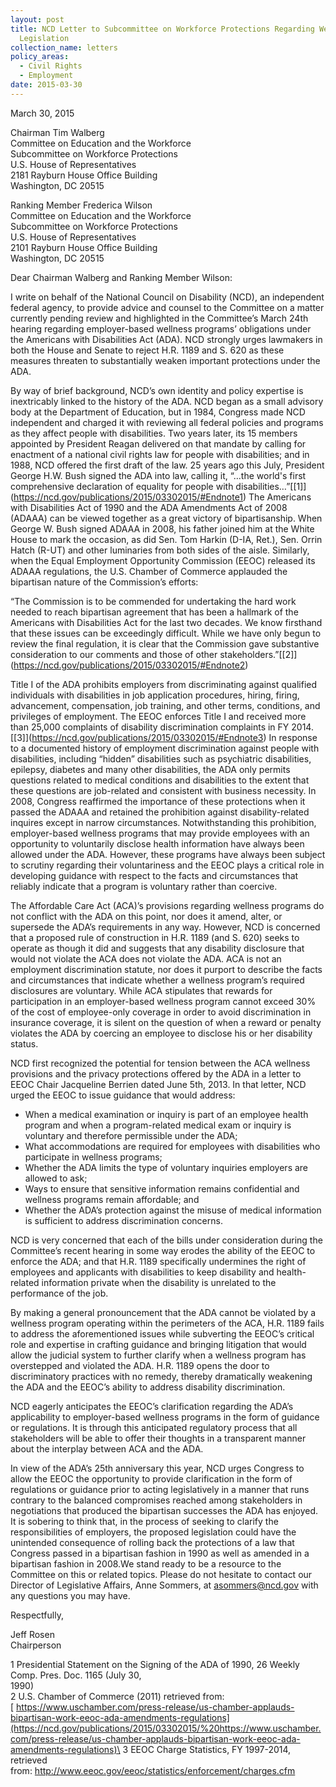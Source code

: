 ```yaml
---
layout: post
title: NCD Letter to Subcommittee on Workforce Protections Regarding Wellness
  Legislation
collection_name: letters
policy_areas:
  - Civil Rights
  - Employment
date: 2015-03-30
---
```

March 30, 2015

Chairman Tim Walberg\
Committee on Education and the Workforce \
Subcommittee on Workforce Protections \
U.S. House of Representatives\
2181 Rayburn House Office Building\
Washington, DC 20515

Ranking Member Frederica Wilson \
Committee on Education and the Workforce \
Subcommittee on Workforce Protections \
U.S. House of Representatives\
2101 Rayburn House Office Building\
Washington, DC 20515

Dear Chairman Walberg and Ranking Member Wilson:

I write on behalf of the National Council on Disability (NCD), an independent federal agency, to provide advice and counsel to the Committee on a matter currently pending review and highlighted in the Committee’s March 24th hearing regarding employer-based wellness programs’ obligations under the Americans with Disabilities Act (ADA). NCD strongly urges lawmakers in both the House and Senate to reject H.R. 1189 and S. 620 as these measures threaten to substantially weaken important protections under the ADA. 

By way of brief background, NCD’s own identity and policy expertise is inextricably linked to the history of the ADA. NCD began as a small advisory body at the Department of Education, but in 1984, Congress made NCD independent and charged it with reviewing all federal policies and programs as they affect people with disabilities. Two years later, its 15 members appointed by President Reagan delivered on that mandate by calling for enactment of a national civil rights law for people with disabilities; and in 1988, NCD offered the first draft of the law. 25 years ago this July, President George H.W. Bush signed the ADA into law, calling it, “…the world's first comprehensive declaration of equality for people with disabilities…”[\[1]](https://ncd.gov/publications/2015/03302015/#Endnote1) The Americans with Disabilities Act of 1990 and the ADA Amendments Act of 2008 (ADAAA) can be viewed together as a great victory of bipartisanship. When George W. Bush signed ADAAA in 2008, his father joined him at the White House to mark the occasion, as did Sen. Tom Harkin (D-IA, Ret.), Sen. Orrin Hatch (R-UT) and other luminaries from both sides of the aisle. Similarly, when the Equal Employment Opportunity Commission (EEOC) released its ADAAA regulations, the U.S. Chamber of Commerce applauded the bipartisan nature of the Commission’s efforts:

“The Commission is to be commended for undertaking the hard work needed to reach bipartisan agreement that has been a hallmark of the Americans with Disabilities Act for the last two decades. We know firsthand that these issues can be exceedingly difficult. While we have only begun to review the final regulation, it is clear that the Commission gave substantive consideration to our comments and those of other stakeholders.”[\[2]](https://ncd.gov/publications/2015/03302015/#Endnote2)

Title I of the ADA prohibits employers from discriminating against qualified individuals with disabilities in job application procedures, hiring, firing, advancement, compensation, job training, and other terms, conditions, and privileges of employment. The EEOC enforces Title I and received more than 25,000 complaints of disability discrimination complaints in FY 2014.[\[3]](https://ncd.gov/publications/2015/03302015/#Endnote3) In response to a documented history of employment discrimination against people with disabilities, including “hidden” disabilities such as psychiatric disabilities, epilepsy, diabetes and many other disabilities, the ADA only permits questions related to medical conditions and disabilities to the extent that these questions are job-related and consistent with business necessity. In 2008, Congress reaffirmed the importance of these protections when it passed the ADAAA and retained the prohibition against disability-related inquires except in narrow circumstances. Notwithstanding this prohibition, employer-based wellness programs that may provide employees with an opportunity to voluntarily disclose health information have always been allowed under the ADA. However, these programs have always been subject to scrutiny regarding their voluntariness and the EEOC plays a critical role in developing guidance with respect to the facts and circumstances that reliably indicate that a program is voluntary rather than coercive.

The Affordable Care Act (ACA)’s provisions regarding wellness programs do not conflict with the ADA on this point, nor does it amend, alter, or supersede the ADA’s requirements in any way. However, NCD is concerned that a proposed rule of construction in H.R. 1189 (and S. 620) seeks to operate as though it did and suggests that any disability disclosure that would not violate the ACA does not violate the ADA. ACA is not an employment discrimination statute, nor does it purport to describe the facts and circumstances that indicate whether a wellness program’s required disclosures are voluntary. While ACA stipulates that rewards for participation in an employer-based wellness program cannot exceed 30% of the cost of employee-only coverage in order to avoid discrimination in insurance coverage, it is silent on the question of when a reward or penalty violates the ADA by coercing an employee to disclose his or her disability status.

NCD first recognized the potential for tension between the ACA wellness provisions and the privacy protections offered by the ADA in a letter to EEOC Chair Jacqueline Berrien dated June 5th, 2013. In that letter, NCD urged the EEOC to issue guidance that would address:

* When a medical examination or inquiry is part of an employee health program and when a program-related medical exam or inquiry is voluntary and therefore permissible under the ADA;
* What accommodations are required for employees with disabilities who participate in wellness programs;
* Whether the ADA limits the type of voluntary inquiries employers are allowed to ask;
* Ways to ensure that sensitive information remains confidential and wellness programs remain affordable; and
* Whether the ADA’s protection against the misuse of medical information is sufficient to address discrimination concerns.

NCD is very concerned that each of the bills under consideration during the Committee’s recent hearing in some way erodes the ability of the EEOC to enforce the ADA; and that H.R. 1189 specifically undermines the right of employees and applicants with disabilities to keep disability and health-related information private when the disability is unrelated to the performance of the job.

By making a general pronouncement that the ADA cannot be violated by a wellness program operating within the perimeters of the ACA, H.R. 1189 fails to address the aforementioned issues while subverting the EEOC’s critical role and expertise in crafting guidance and bringing litigation that would allow the judicial system to further clarify when a wellness program has overstepped and violated the ADA. H.R. 1189 opens the door to discriminatory practices with no remedy, thereby dramatically weakening the ADA and the EEOC’s ability to address disability discrimination.

NCD eagerly anticipates the EEOC’s clarification regarding the ADA’s applicability to employer-based wellness programs in the form of guidance or regulations. It is through this anticipated regulatory process that all stakeholders will be able to offer their thoughts in a transparent manner about the interplay between ACA and the ADA.

In view of the ADA’s 25th anniversary this year, NCD urges Congress to allow the EEOC the opportunity to provide clarification in the form of regulations or guidance prior to acting legislatively in a manner that runs contrary to the balanced compromises reached among stakeholders in negotiations that produced the bipartisan successes the ADA has enjoyed. It is sobering to think that, in the process of seeking to clarify the responsibilities of employers, the proposed legislation could have the unintended consequence of rolling back the protections of a law that Congress passed in a bipartisan fashion in 1990 as well as amended in a bipartisan fashion in 2008.We stand ready to be a resource to the Committee on this or related topics. Please do not hesitate to contact our Director of Legislative Affairs, Anne Sommers, at [asommers@ncd.gov](mailto:asommers@ncd.gov) with any questions you may have.

Respectfully,

Jeff Rosen\
Chairperson

[](<>)1 Presidential Statement on the Signing of the ADA of 1990, 26 Weekly Comp. Pres. Doc. 1165 (July 30,\
1990)\
[](<>)2 U.S. Chamber of Commerce (2011) retrieved from:[ https://www.uschamber.com/press-release/us-chamber-applauds-bipartisan-work-eeoc-ada-amendments-regulations](https://ncd.gov/publications/2015/03302015/%20https://www.uschamber.com/press-release/us-chamber-applauds-bipartisan-work-eeoc-ada-amendments-regulations)\
[](<>)3 EEOC Charge Statistics, FY 1997-2014, retrieved from: <http://www.eeoc.gov/eeoc/statistics/enforcement/charges.cfm>